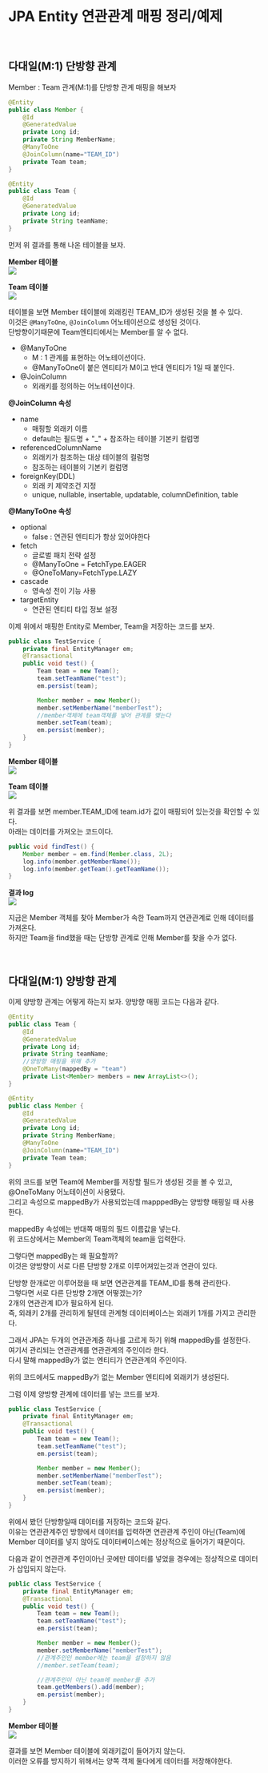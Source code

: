 # JPA Entity 연관관계 매핑 정리/예제

<br>

## 다대일(M:1) 단방향 관계

Member : Team 관계(M:1)를 단방향 관계 매핑을 해보자

```java
@Entity
public class Member {
    @Id
    @GeneratedValue
    private Long id;
    private String MemberName;
    @ManyToOne
    @JoinColumn(name="TEAM_ID")
    private Team team;
}

@Entity
public class Team {
    @Id
    @GeneratedValue
    private Long id;
    private String teamName;
}
```

먼저 위 결과를 통해 나온 테이블을 보자.

**Member 테이블**  
<img src="https://img1.daumcdn.net/thumb/R1280x0/?scode=mtistory2&fname=https%3A%2F%2Fblog.kakaocdn.net%2Fdn%2FOEE0a%2FbtqYE6ICbDo%2FZEIalLqnt93u07kKQ0xoY1%2Fimg.png">

**Team 테이블**  
<img src="https://img1.daumcdn.net/thumb/R1280x0/?scode=mtistory2&fname=https%3A%2F%2Fblog.kakaocdn.net%2Fdn%2FUrEyF%2FbtqYAucxvBT%2FlgUe55RG1k2zKNjKkkoskK%2Fimg.png">

테이블을 보면 Member 테이블에 외래킹린 TEAM_ID가 생성된 것을 볼 수 있다.  
이것은 `@ManyToOne`, `@JoinColumn` 어노테이션으로 생성된 것이다.  
단방향이기때문에 Team엔티티에서는 Member를 알 수 없다.

- @ManyToOne
  - M : 1 관계를 표현하는 어노테이션이다.
  - @ManyToOne이 붙은 엔티티가 M이고 반대 엔티티가 1일 때 붙인다.
- @JoinColumn
  - 외래키를 정의하는 어노테이션이다.

**@JoinColumn 속성**

- name
  - 매핑할 외래키 이름
  - default는 필드명 + "\_" + 참조하는 테이블 기본키 컬럼명
- referencedColumnName
  - 외래키가 참조하는 대상 테이블의 컬럼명
  - 참조하는 테이블의 기본키 컬럼명
- foreignKey(DDL)
  - 외래 키 제약조건 지정
  - unique, nullable, insertable, updatable, columnDefinition, table

**@ManyToOne 속성**

- optional
  - false : 연관된 엔티티가 항상 있어야한다
- fetch
  - 글로벌 패치 전략 설정
  - @ManyToOne = FetchType.EAGER
  - @OneToMany=FetchType.LAZY
- cascade
  - 영속성 전이 기능 사용
- targetEntity
  - 연관된 엔티티 타입 정보 설정

이제 위에서 매핑한 Entity로 Member, Team을 저장하는 코드를 보자.

```java
public class TestService {
    private final EntityManager em;
    @Transactional
    public void test() {
        Team team = new Team();
        team.setTeamName("test");
        em.persist(team);

        Member member = new Member();
        member.setMemberName("memberTest");
        //member객체에 team객체를 넣어 관계를 맺는다
        member.setTeam(team);
        em.persist(member);
    }
}
```

**Member 테이블**  
<img src="https://img1.daumcdn.net/thumb/R1280x0/?scode=mtistory2&fname=https%3A%2F%2Fblog.kakaocdn.net%2Fdn%2FdLXY8A%2FbtqYDleXS9S%2FK9gkZSLXmj0CBiv45tL49K%2Fimg.png">

**Team 테이블**  
<img src="https://img1.daumcdn.net/thumb/R1280x0/?scode=mtistory2&fname=https%3A%2F%2Fblog.kakaocdn.net%2Fdn%2FTxkTk%2FbtqYLyErWNj%2FVGdixqoHfxVQGbfYGSwWTk%2Fimg.png">

위 결과를 보면 member.TEAM_ID에 team.id가 값이 매핑되어 있는것을 확인할 수 있다.  
아래는 데이터를 가져오는 코드이다.

```java
public void findTest() {
    Member member = em.find(Member.class, 2L);
    log.info(member.getMemberName());
    log.info(member.getTeam().getTeamName());
}
```

**결과 log**  
<img src="https://img1.daumcdn.net/thumb/R1280x0/?scode=mtistory2&fname=https%3A%2F%2Fblog.kakaocdn.net%2Fdn%2FdALJD8%2FbtqYN0UU9xS%2Fcfq3CLnlKZyxACTwUrH7I0%2Fimg.png">

지금은 Member 객체를 찾아 Member가 속한 Team까지 연관관계로 인해 데이터를 가져온다.  
하지만 Team을 find했을 때는 단방향 관계로 인해 Member를 찾을 수가 없다.

<br>

## 다대일(M:1) 양방향 관계

이제 양방향 관계는 어떻게 하는지 보자. 양방향 매핑 코드는 다음과 같다.

```java
@Entity
public class Team {
    @Id
    @GeneratedValue
    private Long id;
    private String teamName;
    //양방향 매핑을 위해 추가
    @OneToMany(mappedBy = "team")
    private List<Member> members = new ArrayList<>();
}

@Entity
public class Member {
    @Id
    @GeneratedValue
    private Long id;
    private String MemberName;
    @ManyToOne
    @JoinColumn(name="TEAM_ID")
    private Team team;
}
```

위의 코드를 보면 Team에 Member를 저장할 필드가 생성된 것을 볼 수 있고, @OneToMany 어노테이션이 사용됐다.  
그리고 속성으로 mappedBy가 사용되었는데 mapppedBy는 양방향 매핑일 때 사용한다.

mappedBy 속성에는 반대쪽 매핑의 필드 이름값을 넣는다.  
위 코드상에서는 Member의 Team객체의 team을 입력한다.

그렇다면 mappedBy는 왜 필요할까?  
이것은 양방향이 서로 다른 단방향 2개로 이루어져있는것과 연관이 있다.

단방향 한개로만 이루어졌을 때 보면 연관관계를 TEAM_ID를 통해 관리한다.  
그렇다면 서로 다른 단방향 2개면 어떻겠는가?  
2개의 연관관계 ID가 필요하게 된다.  
즉, 외래키 2개를 관리하게 될텐데 관계형 데이터베이스는 외래키 1개를 가지고 관리한다.

그래서 JPA는 두개의 연관관계중 하나를 고르게 하기 위해 mappedBy를 설정한다.  
여기서 관리되는 연관관계를 연관관계의 주인이라 한다.  
다시 말해 mappedBy가 없는 엔티티가 연관관계의 주인이다.

위의 코드에서도 mappedBy가 없는 Member 엔티티에 외래키가 생성된다.

그럼 이제 양방향 관계에 데이터를 넣는 코드를 보자.

```java
public class TestService {
    private final EntityManager em;
    @Transactional
    public void test() {
        Team team = new Team();
        team.setTeamName("test");
        em.persist(team);

        Member member = new Member();
        member.setMemberName("memberTest");
        member.setTeam(team);
        em.persist(member);
    }
}
```

위에서 봤던 단방향일때 데이터를 저장하는 코드와 같다.  
이유는 연관관계주인 방향에서 데이터를 입력하면 연관관계 주인이 아닌(Team)에 Member 데이터를 넣지 않아도 데이터베이스에는 정상적으로 들어가기 때문이다.

다음과 같이 연관관계 주인이아닌 곳에만 데이터를 넣었을 경우에는 정상적으로 데이터가 삽입되지 않는다.

```java
public class TestService {
    private final EntityManager em;
    @Transactional
    public void test() {
        Team team = new Team();
        team.setTeamName("test");
        em.persist(team);

        Member member = new Member();
        member.setMemberName("memberTest");
        //관계주인인 member에는 team을 설정하지 않음
        //member.setTeam(team);

        //관계주인이 아닌 team에 member를 추가
        team.getMembers().add(member);
        em.persist(member);
    }
}
```

**Member 테이블**  
<img src="https://img1.daumcdn.net/thumb/R1280x0/?scode=mtistory2&fname=https%3A%2F%2Fblog.kakaocdn.net%2Fdn%2Fb8a22k%2FbtqYE7gwB9t%2F9nsQufbMXhNxXKVU1Cbuj0%2Fimg.png">

결과를 보면 Member 테이블에 외래키값이 들어가지 않는다.  
이러한 오류를 방지하기 위해서는 양쪽 객체 둘다에게 데이터를 저장해야한다.
